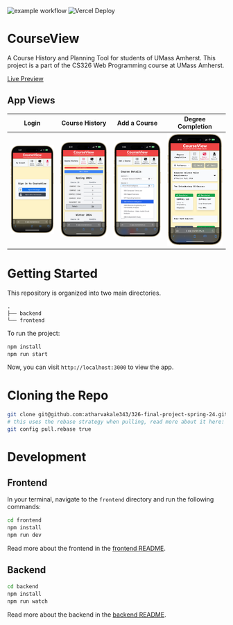 ![example workflow](https://github.com/atharvakale343/CourseView/actions/workflows/node.js.yml/badge.svg)
![Vercel Deploy](https://therealsujitk-vercel-badge.vercel.app/?app=courseview-cs326-team-4)

# CourseView

A Course History and Planning Tool for students of UMass Amherst. This project is a part of the CS326 Web Programming course at UMass Amherst.

[Live Preview](https://app.courseview.us)

## App Views

|                  Login                   |                  Course History                   |                 Add a Course                  |                  Degree Completion                   |
| :--------------------------------------: | :-----------------------------------------------: | :-------------------------------------------: | :--------------------------------------------------: |
| <img src="./docs/login.png" width="256"> | <img src="./docs/course-history.png" width="256"> | <img src="./docs/add-course.png" width="256"> | <img src="./docs/degree-completion.png" width="250"> |

# Getting Started

This repository is organized into two main directories.

```
.
├── backend
└── frontend
```

To run the project:

```bash
npm install
npm run start
```

Now, you can visit `http://localhost:3000` to view the app.

# Cloning the Repo

```bash
git clone git@github.com:atharvakale343/326-final-project-spring-24.git
# this uses the rebase strategy when pulling, read more about it here: https://git-scm.com/docs/git-config#Documentation/git-config.txt-pullrebase
git config pull.rebase true
```

# Development

## Frontend

In your terminal, navigate to the `frontend` directory and run the following commands:

```bash
cd frontend
npm install
npm run dev
```

Read more about the frontend in the [frontend README](frontend/README.md).

## Backend

```bash
cd backend
npm install
npm run watch
```

Read more about the backend in the [backend README](backend/README.md).
